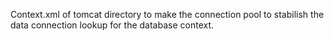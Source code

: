 Context.xml of tomcat directory
to make the connection pool
to stabilish the data connection
lookup for the database context.
